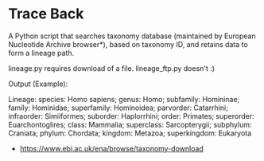 # Trace Back

A Python script that searches taxonomy database (maintained by European Nucleotide Archive browser*), based on taxonomy ID, and retains data to form a lineage path.

lineage.py requires download of a file.
lineage_ftp.py doesn't :)

Output (Example): 

Lineage: species: Homo sapiens; genus: Homo; subfamily: Homininae; family: Hominidae; superfamily: Hominoidea; parvorder: Catarrhini; infraorder: Simiiformes; suborder: Haplorrhini; order: Primates; superorder: Euarchontoglires; class: Mammalia; superclass: Sarcopterygii; subphylum: Craniata; phylum: Chordata; kingdom: Metazoa; superkingdom: Eukaryota

* https://www.ebi.ac.uk/ena/browse/taxonomy-download

